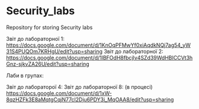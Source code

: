 # Security_labs
Repository for storing Security labs 

Звіт до лабораторної 1: https://docs.google.com/document/d/1KnOqPFMwYf0xiAqdkNQj7ag54_yW31S4PUQOm7KRHgU/edit?usp=sharing
Звіт до лабораторної 2: https://docs.google.com/document/d/1lBFOdH8fbcjIv4SZd39WdHBICCVt3hGnz-sjkvZA26U/edit?usp=sharing

Лаби в групах:

Звіт до лабораторої 4:
Звіт до лабораторної 8: (в процесі) https://docs.google.com/document/d/1xW-8qzHZFk3E8aMqtgCqjN77cl2Dju6PDY3i_MqOAA8/edit?usp=sharing
